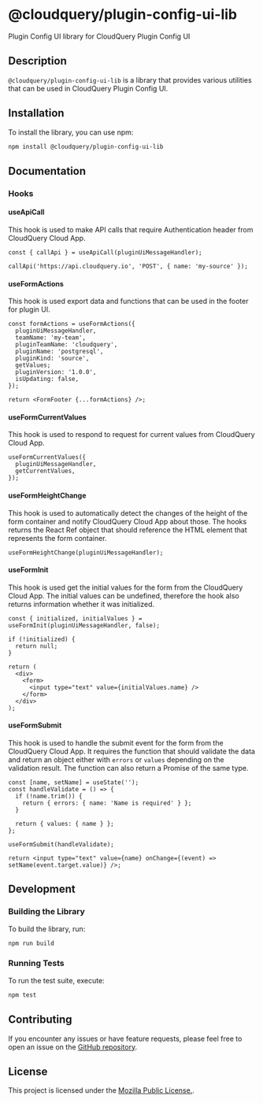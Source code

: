 # @cloudquery/plugin-config-ui-lib

Plugin Config UI library for CloudQuery Plugin Config UI

## Description

`@cloudquery/plugin-config-ui-lib` is a library that provides various utilities that can be used in CloudQuery Plugin Config UI.

## Installation

To install the library, you can use npm:

```bash
npm install @cloudquery/plugin-config-ui-lib
```

## Documentation

### Hooks

#### useApiCall

This hook is used to make API calls that require Authentication header from CloudQuery Cloud App.

```tsx
const { callApi } = useApiCall(pluginUiMessageHandler);

callApi('https://api.cloudquery.io', 'POST', { name: 'my-source' });
```

#### useFormActions

This hook is used export data and functions that can be used in the footer for plugin UI.

```tsx
const formActions = useFormActions({
  pluginUiMessageHandler,
  teamName: 'my-team',
  pluginTeamName: 'cloudquery',
  pluginName: 'postgresql',
  pluginKind: 'source',
  getValues;
  pluginVersion: '1.0.0',
  isUpdating: false,
});

return <FormFooter {...formActions} />;
```

#### useFormCurrentValues

This hook is used to respond to request for current values from CloudQuery Cloud App.

```tsx
useFormCurrentValues({
  pluginUiMessageHandler,
  getCurrentValues,
});
```

#### useFormHeightChange

This hook is used to automatically detect the changes of the height of the form container and notify CloudQuery Cloud App about those.
The hooks returns the React Ref object that should reference the HTML element that represents the form container.

```tsx
useFormHeightChange(pluginUiMessageHandler);
```

#### useFormInit

This hook is used get the initial values for the form from the CloudQuery Cloud App.
The initial values can be undefined, therefore the hook also returns information whether
it was initialized.

```tsx
const { initialized, initialValues } = useFormInit(pluginUiMessageHandler, false);

if (!initialized) {
  return null;
}

return (
  <div>
    <form>
      <input type="text" value={initialValues.name} />
    </form>
  </div>
);
```

#### useFormSubmit

This hook is used to handle the submit event for the form from the CloudQuery Cloud App.
It requires the function that should validate the data and return an object either with
`errors` or `values` depending on the validation result. The function can also return
a Promise of the same type.

```tsx
const [name, setName] = useState('');
const handleValidate = () => {
  if (!name.trim()) {
    return { errors: { name: 'Name is required' } };
  }

  return { values: { name } };
};

useFormSubmit(handleValidate);

return <input type="text" value={name} onChange={(event) => setName(event.target.value)} />;
```

## Development

### Building the Library

To build the library, run:

```bash
npm run build
```

### Running Tests

To run the test suite, execute:

```bash
npm test
```

## Contributing

If you encounter any issues or have feature requests, please feel free to open an issue on the [GitHub repository](https://github.com/cloudquery/plugin-config-ui-lib/issues).

## License

This project is licensed under the [Mozilla Public License.](LICENSE).
